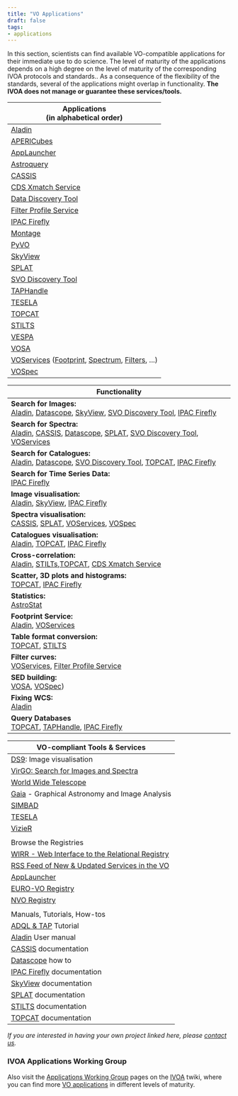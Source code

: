```yaml
---
title: "VO Applications"
draft: false
tags:
- applications
---
```


In this section, scientists can find available VO-compatible applications for their immediate use to do science. The level of maturity of the applications depends on a high degree on the level of maturity of the corresponding IVOA protocols and standards.. As a consequence of the flexibility of the standards, several of the applications might overlap in functionality. **The IVOA does not manage or guarantee these services/tools.**

| Applications  <br>(in alphabetical order) |
| --- |
| [Aladin](http://aladin.u-strasbg.fr/aladin.gml) |
| [APERICubes](https://voparis-apericubes.obspm.fr/) |
| [AppLauncher](http://www.jmmc.fr/applauncher) |
| [Astroquery](https://astroquery.readthedocs.io/en/latest/) |
| [CASSIS](http://cassis.irap.omp.eu) |
| [CDS Xmatch Service](http://cdsxmatch.u-strasbg.fr/xmatch) |
| [Data Discovery Tool](https://mast.stsci.edu/portal/Mashup/Clients/Mast/portal.html) |
| [Filter Profile Service](http://svo2.cab.inta-csic.es/theory/fps/) |
| [IPAC Firefly](https://github.com/Caltech-IPAC/firefly) |
| [Montage](http://montage.ipac.caltech.edu/docs/index.html) |
| [PyVO](https://pyvo.readthedocs.io/en/latest/)
| [SkyView](http://skyview.gsfc.nasa.gov/) |
| [SPLAT](http://star-www.dur.ac.uk/%7Epdraper/splat/splat-vo/) |
| [SVO Discovery Tool](http://sdc.cab.inta-csic.es/SVODiscoveryTool) |
| [TAPHandle](http://saada.u-strasbg.fr/taphandle/) |
| [TESELA](http://sdc.cab.inta-csic.es/tesela/index.jsp) |
| [TOPCAT](http://www.star.bris.ac.uk/%7Embt/topcat/) |
| [STILTS](http://www.star.bris.ac.uk/%7Embt/stilts/) |
| [VESPA](http://vespa.obspm.fr) |
| [VOSA](http://svo2.cab.inta-csic.es/theory/vosa/) |
| [VOServices](http://www.voservices.org/) ([Footprint](http://voservices.net/footprint/), [Spectrum](http://voservices.net/spectrum/), [Filters](http://voservices.net/filter/), ...) |
| [VOSpec](http://www.cosmos.esa.int/web/esdc/vospec) |

| Functionality |
| --- |
| **Search for Images:**  <br>[Aladin](http://aladin.u-strasbg.fr/aladin.gml), [Datascope](http://heasarc.gsfc.nasa.gov/cgi-bin/vo/datascope/init.pl), [SkyView](http://skyview.gsfc.nasa.gov/), [SVO Discovery Tool](http://sdc.cab.inta-csic.es/SVODiscoveryTool), [IPAC Firefly](https://github.com/Caltech-IPAC/firefly) |
| **Search for Spectra:**  <br>[Aladin](http://aladin.u-strasbg.fr/aladin.gml), [CASSIS](http://cassis.irap.omp.eu), [Datascope](http://heasarc.gsfc.nasa.gov/cgi-bin/vo/datascope/init.pl), [SPLAT](http://star-www.dur.ac.uk/%7Epdraper/splat/splat-vo/), [SVO Discovery Tool](http://sdc.cab.inta-csic.es/SVODiscoveryTool), [VOServices](http://voservices.net/spectrum/) |
| **Search for Catalogues:**  <br>[Aladin](http://aladin.u-strasbg.fr/aladin.gml), [Datascope](http://heasarc.gsfc.nasa.gov/cgi-bin/vo/datascope/init.pl), [SVO Discovery Tool](http://sdc.cab.inta-csic.es/SVODiscoveryTool), [TOPCAT](http://www.star.bris.ac.uk/~mbt/topcat/), [IPAC Firefly](https://github.com/Caltech-IPAC/firefly) |
| **Search for Time Series Data:**  <br>[IPAC Firefly](https://github.com/Caltech-IPAC/firefly) |
| **Image visualisation:**  <br>[Aladin](http://aladin.u-strasbg.fr/aladin.gml), [SkyView](http://skyview.gsfc.nasa.gov/), [IPAC Firefly](https://github.com/Caltech-IPAC/firefly) |
| **Spectra visualisation:**  <br>[CASSIS](http://cassis.irap.omp.eu), [SPLAT](http://star-www.dur.ac.uk/%7Epdraper/splat/splat-vo/), [VOServices](http://voservices.net/spectrum/), [VOSpec](http://www.sciops.esa.int/index.php?project=SAT&page=vospec) |
| **Catalogues visualisation:**  <br>[Aladin](http://aladin.u-strasbg.fr/aladin.gml), [TOPCAT](http://www.star.bris.ac.uk/%7Embt/topcat/), [IPAC Firefly](https://github.com/Caltech-IPAC/firefly) |
| **Cross-correlation:**  <br>[Aladin](http://aladin.u-strasbg.fr/aladin.gml), [STILTs](http://www.star.bris.ac.uk/%7Embt/stilts/),[TOPCAT](http://www.star.bris.ac.uk/%7Embt/topcat/), [CDS Xmatch Service](http://cdsxmatch.u-strasbg.fr/xmatch) |
| **Scatter, 3D plots and histograms:**  <br>[TOPCAT](http://www.star.bris.ac.uk/%7Embt/topcat/), [IPAC Firefly](https://github.com/Caltech-IPAC/firefly) |
| **Statistics:**  <br>[AstroStat](http://voi.iucaa.in/voi/AstroStat.html) |
| **Footprint Service:**  <br>[Aladin](http://aladin.u-strasbg.fr/aladin.gml), [VOServices](http://voservices.net/footprint/) |
| **Table format conversion:**  <br>[TOPCAT](http://www.star.bris.ac.uk/%7Embt/topcat/), [STILTS](http://www.star.bris.ac.uk/%7Embt/stilts/) |
| **Filter curves:**  <br>[VOServices](http://voservices.net/filter/), [Filter Profile Service](http://svo2.cab.inta-csic.es/theory/fps/) |
| **SED building:**  <br>[VOSA](http://svo2.cab.inta-csic.es/theory/vosa/), [VOSpec](http://www.sciops.esa.int/index.php?project=SAT&page=vospec)) |
| **Fixing WCS:**  <br>[Aladin](http://aladin.u-strasbg.fr/aladin.gml) |
| **Query Databases**  <br>[TOPCAT](http://www.star.bris.ac.uk/%7Embt/topcat/), [TAPHandle](http://saada.u-strasbg.fr/taphandle/), [IPAC Firefly](https://github.com/Caltech-IPAC/firefly) |

| VO-compliant Tools & Services |
| --- |
| [DS9](http://hea-www.harvard.edu/RD/ds9/): Image visualisation |
| [VirGO: Search for Images and Spectra](http://archive.eso.org/cms/tools-documentation/visual-archive-browser.html) |
| [World Wide Telescope](http://www.worldwidetelescope.org/) |
| [Gaia](http://star-www.dur.ac.uk/~pdraper/gaia/gaia.html) - Graphical Astronomy and Image Analysis |
| [SIMBAD](http://simbad.u-strasbg.fr/simbad/) |
| [TESELA](http://sdc.cab.inta-csic.es/tesela/index.jsp) |
| [VizieR](http://vizier.u-strasbg.fr/viz-bin/VizieR) |
|     |
| Browse the Registries |
| [WIRR - Web Interface to the Relational Registry](http://dc.zah.uni-heidelberg.de/wirr/q/ui/fixed) |
| [RSS Feed of New & Updated Services in the VO](http://dc.zah.uni-heidelberg.de/registryrss/q/rss/info) |
| [AppLauncher](http://www.jmmc.fr/applauncher) |
| [EURO-VO Registry](http://registry.euro-vo.org/search.jsp) |
| [NVO Registry](http://nvo.stsci.edu/vor10/index.aspx) |
|     |
| Manuals, Tutorials, How-tos |
| [ADQL & TAP](http://docs.g-vo.org/adql/html/) Tutorial |
| [Aladin](http://aladin.cds.unistra.fr/java/AladinManual.pdf) User manual |
| [CASSIS](http://cassis.irap.omp.eu/?page=documentation) documentation |
| [Datascope](http://heasarc.gsfc.nasa.gov/vo/datascope/helpInc.html) how to |
| [IPAC Firefly](https://github.com/Caltech-IPAC/firefly/tree/dev/docs) documentation |
| [SkyView](http://skyview.gsfc.nasa.gov/current/help/help.html) documentation |
| [SPLAT](http://star-www.dur.ac.uk/~pdraper/splat/splat-vo/sun243.pdf) documentation |
| [STILTS](http://www.star.bris.ac.uk/%7Embt/stilts/sun256/sun256.html) documentation |
| [TOPCAT](http://www.star.bris.ac.uk/%7Embt/topcat/sun253/sun253.html) documentation |

_If you are interested in having your own project linked here, please [contact us](mailto:ivoadoc@ivoa.net)._

### IVOA Applications Working Group

Also visit the [Applications Working Group](http://wiki.ivoa.net/twiki/bin/view/IVOA/IvoaApplications) pages on the [IVOA](/) twiki, where you can find more [VO applications](http://wiki.ivoa.net/twiki/bin/view/IVOA/IvoaApplications#Links) in different levels of maturity.
